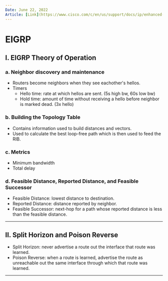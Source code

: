 ```yaml
---
Date: June 22, 2022
Article: [Link](https://www.cisco.com/c/en/us/support/docs/ip/enhanced-interior-gateway-routing-protocol-eigrp/16406-eigrp-toc.html)
---
```


# EIGRP

## I. EIGRP Theory of Operation<br>

### a. Neighbor discovery and maintenance

- Routers become neighbors when they see eachother's hellos.
- Timers
  - Hello time: rate at which hellos are sent. (5s high bw, 60s low bw)
  - Hold time: amount of time without receiving a hello before neighbor is marked dead. (3x hello)

### b. Building the Topology Table

- Contains information used to build distances and vectors.
- Used to calculate the best loop-free path which is then used to feed the RIB.

### c. Metrics

- Minimum bandwidth
- Total delay

### d. Feasible Distance, Reported Distance, and Feasible Successor

- Feasible Distance: lowest distance to destination.
- Reported Distance: distance reported by neighbor.
- Feasible Successor: next-hop for a path whose reported distance is less than the feasible distance.

---

## II. Split Horizon and Poison Reverse<br>

- Split Horizon: never advertise a route out the interface that route was learned.
- Poison Reverse: when a route is learned, advertise the route as unreachable out the same interface through which that route was learned.

---




